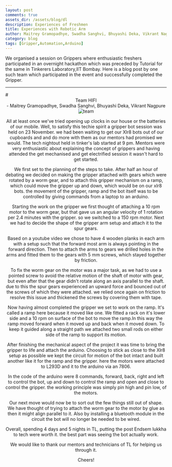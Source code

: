 ```yaml
---
layout: post
comments: true
assets_dir: /assets/blog/dl
description: Experiences of Freshmen
title: Experiences with Robotic Arm
author: Maitrey Gramopadhye, Swadha Sanghvi, Bhuyashi Deka, Vikrant Nagpure
category: blog
tags: [Gripper,Automation,Arduino]
---
```

<p>We organised a session on Grippers where enthusiastic freshers participated in an overnight hackathon which was preceded by Tutorial for the same in Tinkerers Laboratory,IIT Bombay.  
Here is a blog post by one such team which participated in the event and successfully completed the Gripper.</p>

<hr>
# <center> Team HIFI  
<center> - Maitrey Gramopadhye, Swadha Sanghvi, Bhuyashi Deka, Vikrant Nagpure

<img src="{{ site.url }}/assets/blog/Gripper/roboarm.jpg" alt="team">

<p>
All at least once we've tried opening up clocks in our house or the batteries of our mobile. Well, to satisfy this techie spirit a gripper bot session was held on 23 November. we had been waiting to get our Xlr8 bots out of our cupboards and and do more with them as our mentors had promised we would. The tech nightout held in tinker's lab started at 9 pm. Mentors were very enthusiastic about explaining the concept of grippers and having attended the get mechanised and get electrified session it wasn't hard to get started.
</p>
<p>
We first set to the planning of the steps to take. After half an hour of debating we decided on making the gripper attached with gears which were rotated by a worm gear, and to attach this gripper mechanism on a ramp, which could move the gripper up and down, which would be on our xlr8 bots. the movement of the gripper, ramp and the bot itself was to be controlled by giving commands from a laptop to an arduino.
</p>
<p>
Starting the work on the gripper we first thought of attaching a 10 rpm motor to the worm gear, but that gave us an angular velocity of 1 rotation per 2.4 minutes with the gripper. so we switched to a 150 rpm motor. Next we had to decide the shape of the gripper arm setup and attach it to the spur gears.
</p>
<p>
Based on a youtube video we chose to have 4 wooden planks in each arm with a setup such that the forward most arm is always pointing in the forward direction. Then to attach the arms to gears we drilled holes in the arms and fitted them to the gears with 5 mm screws, which stayed together by friction.    
</p>
<p>
To fix the worm gear on the motor was a major task, as we had to use a pointed screw to avoid the relative motion of the shaft of motor with gear, but even after that the gear didn't rotate along an axis parallel to the shaft. due to this the spur gears experienced an upward force and bounced out of the screws of which they were attached. we relied once again on friction to resolve this issue and thickened the screws by covering them with tape.    
</p>
<p>
Now having almost completed the gripper we set to work on the ramp. It's called a ramp here because it moved like one. We fitted a rack on it's lower side and a 10 rpm on surface of the bot to move the ramp.In this way the ramp moved forward when it moved up and back when it moved down. To keep it guided along a straight path we attached two small rods on either side of the ramp to support its motion.    
</p>
<p>
After finishing the mechanical aspect of the project it was time to bring the gripper to life and attach the arduino. Choosing to stick as close to the Xlr8 setup as possible we kept the circuit for motion of the bot intact and built another like it for the ramp and the gripper. here the motors were attached to L293D and it to the arduino via an 7806.    
</p>
<p>
In the code of the arduino were 8 commands, forward, back, right and left to control the bot, up and down to control the ramp and open and close to control the gripper. the working principle was simply pin high and pin low, of the motors.     
</p>
<p>
Our next move would now be to sort out the few things still out of shape. We have thought of trying to attach the worm gear to the motor by glue as then it might align parallel to it. Also by installing a bluetooth module in the circuit the bot will no longer be needed to be wired.    
</p>
<p>
Overall, spending 4 days and 5 nights in TL, putting the post Endsem lukkha to tech were worth it. the best part was seeing the bot actually work.    
</p>
<p>
We would like to thank our mentors and technicians of TL for helping us through it.    
</p>
Cheers!
